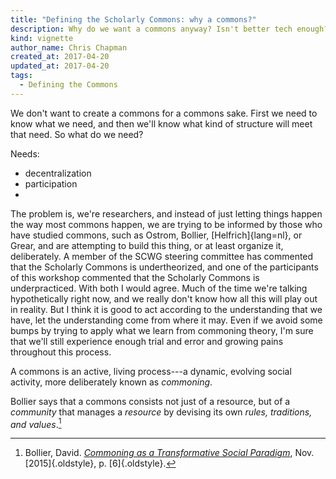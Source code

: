 ```yaml
---
title: "Defining the Scholarly Commons: why a commons?"
description: Why do we want a commons anyway? Isn't better tech enough?
kind: vignette
author_name: Chris Chapman
created_at: 2017-04-20
updated_at: 2017-04-20
tags:
  - Defining the Commons
---
```


We don't want to create a commons for a commons sake. First we need to know
what we need, and then we'll know what kind of structure will meet that need.
So what do we need?

Needs:

- decentralization
- participation
-

The problem is, we're researchers, and instead of just letting things happen
the way most commons happen, we are trying to be informed by those who have
studied commons, such as Ostrom, Bollier, [Helfrich]{lang=nl}, or Grear, and
are attempting to build this thing, or at least organize it, deliberately. A
member of the SCWG steering committee has commented that the Scholarly Commons
is undertheorized, and one of the participants of this workshop commented that
the Scholarly Commons is underpracticed. With both I would agree. Much of the
time we're talking hypothetically right now, and we really don't know how all
this will play out in reality. But I think it is good to act according to the
understanding that we have, let the understanding come from where it may. Even
if we avoid some bumps by trying to apply what we learn from commoning theory,
I'm sure that we'll still experience enough trial and error and growing pains
throughout this process.

A commons is an active, living process---a dynamic, evolving social activity,
more deliberately known as <dfn id="ommoning">commoning</dfn>.

Bollier says that a commons consists not just of a resource, but of a
_community_ that manages a _resource_ by devising its own _rules, traditions,
and values_.[^Bollier-community]

[^Bollier-community]:

    Bollier, David. <a href="https://hyp.is/m-y5CiShEeeVrhfwB2Ooww/thenextsystem.org/commoning-as-a-transformative-social-paradigm/">
    <cite>Commoning as a Transformative Social Paradigm</cite></a>,
    Nov. [2015]{.oldstyle}, p. [6]{.oldstyle}.
